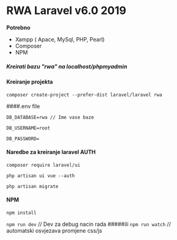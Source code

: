 # RWA Laravel v6.0 2019

**Potrebno**
- Xampp ( Apace, MySql, PHP, Pearl)
- Composer
- NPM


##### Kreirati bazu "rwa" na localhost/phpmyadmin

#### Kreiranje projekta

`composer create-project --prefer-dist laravel/laravel rwa`

####.env file

`DB_DATABASE=rwa // Ime vase baze`

`DB_USERNAME=root`

`DB_PASSWORD=`

#### Naredbe za kreiranje laravel AUTH

`composer require laravel/ui`

`php artisan ui vue --auth`

`php artisan migrate`

#### NPM

`npm install`


`npm run dev` // Dev za debug nacin rada
#####ili
`npm run watch` // automatski osvjezava promjene css/js

